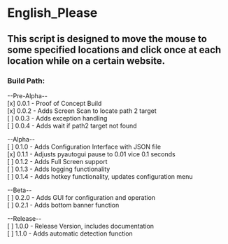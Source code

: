 # English_Please  

## This script is designed to move the mouse to some specified locations and click once at each location while on a certain website.  

### Build Path:  
  
--Pre-Alpha--  
[x] 0.0.1 - Proof of Concept Build  
[x] 0.0.2 - Adds Screen Scan to locate path 2 target  
[ ] 0.0.3 - Adds exception handling  
[ ] 0.0.4 - Adds wait if path2 target not found
  
--Alpha--  
[ ] 0.1.0 - Adds Configuration Interface with JSON file  
[x] 0.1.1 - Adjusts pyautogui pause to 0.01 vice 0.1 seconds  
[ ] 0.1.2 - Adds Full Screen support  
[ ] 0.1.3 - Adds logging functionality  
[ ] 0.1.4 - Adds hotkey functionality, updates configuration menu  
  
--Beta--  
[ ] 0.2.0 - Adds GUI for configuration and operation  
[ ] 0.2.1 - Adds bottom banner function  
  
--Release--  
[ ] 1.0.0 - Release Version, includes documentation  
[ ] 1.1.0 - Adds automatic detection function  
